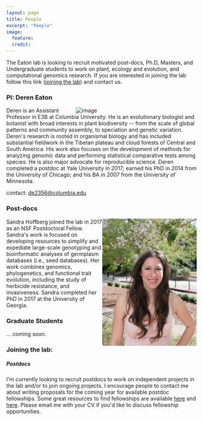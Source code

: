 ```yaml
---
layout: page
title: People
excerpt: "People"
image:
  feature:
  credit:
---
```


The Eaton lab is looking to recruit motivated post-docs, Ph.D,
Masters, and Undergraduate students to work on plant, ecology and evolution,
and computational genomics research. If you are interested in joining the lab
follow this link ([joining the lab](#joining-the-lab)) and contact us.

### PI: Deren Eaton

<p>
<a href="https://c1.staticflickr.com/6/5323/31076258402_63f8612588_z.jpg">
    <img src="https://c1.staticflickr.com/6/5323/31076258402_63f8612588_z.jpg" 
     alt="image"
     align='right' 
     hspace='20'
     width="300px">
</a>

Deren is an Assistant Professor in E3B at Columbia University. 
He is an evolutionary biologist and botanist with broad interests 
in plant biodiversity -- from the scale of global patterns and community assembly, to 
speciation and genetic variation. Deren's research is rooted in organismal biology
and has included substantial fieldwork in the Tibetan plateau and cloud forests of Central and South America. His work also focuses on the development of methods for
analyzing genomic data and performing statistical comparative tests among species.
He is also major advocate for reproducible science. Deren completed a 
postdoc at Yale University in 2017; earned his PhD in 2014 from the University of Chicago; and his BA in 2007 from the University of Minnesota.
</p>

contact: [de2356@columbia.edu](mailto:de2356@columbia.edu)

<!-- figure>
	<a href="https://c1.staticflickr.com/6/5323/31076258402_63f8612588_z.jpg">
    <img src="https://c1.staticflickr.com/6/5323/31076258402_63f8612588_z.jpg" 
    alt="image"
    width="400px"
    >
  </a>
	<figcaption> Deren enjoying a killer torta in Mexico City</figcaption>
</figure -->

### Post-docs

<p>
<a href="../images/Sandra-photo.jpg">
    <img src="../images/Sandra-photo.jpg" alt="" width="250px" align='right'>
	</a>
Sandra Hoffberg joined the lab in 2017 as an NSF Postdoctoral Fellow.
Sandra's work is focused on developing resources to simplify and expediate
large-scale genotyping and bioinformatic analyses of germplasm databases
(i.e., seed databases). Her work combines genomics, phylogenetics, and 
functional trait evolution, including the study of herbicide resistance, 
and invasiveness. Sandra completed her PhD in 2017 at the University of 
Georgia. 
</p>

<!-- a href="../images/Sandra-photo.jpg">
    <img src="../images/Sandra-photo.jpg" 
         alt="" 
         width="250px" 
         align='right'>
</a -->


### Graduate Students
... coming soon.
<!-- Patrick McKenzie will be joining the lab this fall as an incoming Ph.D. student.
Patrick is joining us from the University of Tennessee where he recently completed
his undergraduate degree.
 -->
<!-- <figure class="third">
	<a href="http://placehold.it/1200x600.jpg"><img src="http://placehold.it/600x300.jpg" alt="image"></a>
	<a href="http://placehold.it/1200x600.jpg"><img src="http://placehold.it/600x300.jpg" alt="image"></a>
	<a href="http://placehold.it/1200x600.jpg"><img src="http://placehold.it/600x300.jpg" alt="image"></a>
	<figcaption>Graduate Students.</figcaption>
</figure> -->


### Joining the lab:

##### Postdocs
I'm currently looking to recruit postdocs to work on independent projects in
the lab and/or to join ongoing projects. I encourage people to contact me about
writing proposals for the coming year for available postdoc fellowships.
Some great resources to find fellowships are available
[here](http://mathbionerd.blogspot.com/2014/04/some-postdoctoral-fellowships-in-biology.html)
and [here](http://people.ds.cam.ac.uk/dl384/Resources_Postdocs.html).
Please email me with your CV if you'd like to discuss
fellowship opportunities.
